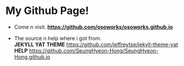 # My Github Page!

- Come n visit. 
**https://github.com/osoworks/osoworks.github.io**  

- The source n help where i got from.  
**JEKYLL YAT THEME** https://github.com/jeffreytse/jekyll-theme-yat <br>
**HELP** https://github.com/SeungHyeon-Hong/SeungHyeon-Hong.github.io
